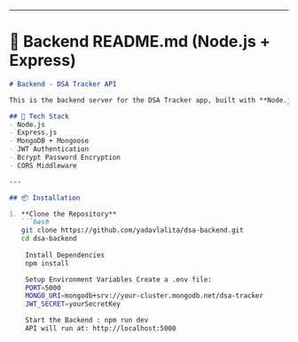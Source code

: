 
---

# 📄 Backend README.md (Node.js + Express)

```markdown
# Backend - DSA Tracker API

This is the backend server for the DSA Tracker app, built with **Node.js, Express.js, MongoDB**.

## 🚀 Tech Stack
- Node.js
- Express.js
- MongoDB + Mongoose
- JWT Authentication
- Bcrypt Password Encryption
- CORS Middleware

---

## 📦 Installation

1. **Clone the Repository**
   ```bash
   git clone https://github.com/yadavlalita/dsa-backend.git
   cd dsa-backend
    
    Install Dependencies
    npm install

    Setup Environment Variables Create a .env file:
    PORT=5000
    MONGO_URI=mongodb+srv://your-cluster.mongodb.net/dsa-tracker
    JWT_SECRET=yourSecretKey

    Start the Backend : npm run dev
    API will run at: http://localhost:5000